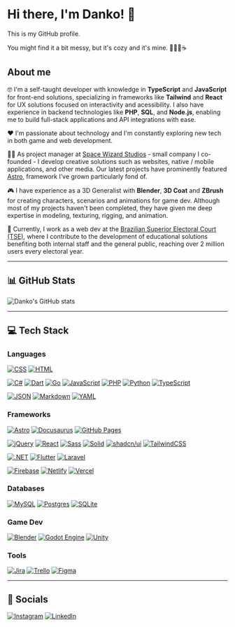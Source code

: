 # Hi there, I'm Danko! 👋

This is my GitHub profile.

You might find it a bit messy, but it's cozy and it's mine. 🤗🧦🧣☕

## About me

🤓 I'm a self-taught developer with knowledge in **TypeScript** and **JavaScript** for front-end solutions, specializing in frameworks like **Tailwind** and **React** for UX solutions focused on interactivity and acessibility. I also have experience in backend technologies like **PHP**, **SQL**, and **Node.js**, enabling me to build full-stack applications and API integrations with ease.

❤️ I'm passionate about technology and I'm constantly exploring new tech in both game and web development.

👨‍🚀 As project manager at [Space Wizard Studios](https://spacewiz.dev/) - small company I co-founded - I develop creative solutions such as websites, native / mobile applications, and other media. Our latest projects have prominently featured [Astro](https://astro.build/), framework I’ve grown particularly fond of.

🎮 I have experience as a 3D Generalist with **Blender**, **3D Coat** and **ZBrush** for creating characters, scenarios and animations for game dev. Although most of my projects haven't been completed, they have given me deep expertise in modeling, texturing, rigging, and animation.

💼 Currently, I work as a web dev at the [Brazilian Superior Electoral Court (TSE)](https://international.tse.jus.br/en), where I contribute to the development of educational solutions benefiting both internal staff and the general public, reaching over 2 million users every electoral year.

---

## 📊 GitHub Stats

![Danko's GitHub stats](https://github-readme-stats.vercel.app/api?username=danko-nobre&show_icons=true&theme=radical)

---

## 💻 Tech Stack

### Languages
[![CSS](https://img.shields.io/badge/CSS-1572B6?logo=css3&logoColor=fff)](#)
[![HTML](https://img.shields.io/badge/HTML-%23E34F26.svg?logo=html5&logoColor=white)](#)

[![C#](https://custom-icon-badges.demolab.com/badge/C%23-%23239120.svg?logo=cshrp&logoColor=white)](#)
[![Dart](https://img.shields.io/badge/Dart-%230175C2.svg?logo=dart&logoColor=white)](#)
[![Go](https://img.shields.io/badge/Go-%2300ADD8.svg?&logo=go&logoColor=white)](#)
[![JavaScript](https://img.shields.io/badge/JavaScript-F7DF1E?logo=javascript&logoColor=000)](#)
[![PHP](https://img.shields.io/badge/php-%23777BB4.svg?&logo=php&logoColor=white)](#)
[![Python](https://img.shields.io/badge/Python-3776AB?logo=python&logoColor=fff)](#)
[![TypeScript](https://img.shields.io/badge/TypeScript-3178C6?logo=typescript&logoColor=fff)](#)

[![JSON](https://img.shields.io/badge/JSON-000?logo=json&logoColor=fff)](#)
[![Markdown](https://img.shields.io/badge/Markdown-%23000000.svg?logo=markdown&logoColor=white)](#)
[![YAML](https://img.shields.io/badge/YAML-CB171E?logo=yaml&logoColor=fff)](#)

### Frameworks
[![Astro](https://img.shields.io/badge/Astro-BC52EE?logo=astro&logoColor=fff)](#)
[![Docusaurus](https://img.shields.io/badge/Docusaurus-3ECC5F?logo=docusaurus&logoColor=fff)](#)
[![GitHub Pages](https://img.shields.io/badge/GitHub%20Pages-121013?logo=github&logoColor=white)](#)

[![jQuery](https://img.shields.io/badge/jQuery-0769AD?logo=jquery&logoColor=fff)](#)
[![React](https://img.shields.io/badge/React-%2320232a.svg?logo=react&logoColor=%2361DAFB)](#)
[![Sass](https://img.shields.io/badge/Sass-C69?logo=sass&logoColor=fff)](#)
[![Solid](https://img.shields.io/badge/Solid-2C4F7C?logo=solid&logoColor=fff)](#)
[![shadcn/ui](https://img.shields.io/badge/shadcn%2Fui-000?logo=shadcnui&logoColor=fff)](#)
[![TailwindCSS](https://img.shields.io/badge/Tailwind%20CSS-%2338B2AC.svg?logo=tailwind-css&logoColor=white)](#)

[![.NET](https://img.shields.io/badge/.NET-512BD4?logo=dotnet&logoColor=fff)](#)
[![Flutter](https://img.shields.io/badge/Flutter-02569B?logo=flutter&logoColor=fff)](#)
[![Laravel](https://img.shields.io/badge/Laravel-%23FF2D20.svg?logo=laravel&logoColor=white)](#)

[![Firebase](https://img.shields.io/badge/Firebase-039BE5?logo=Firebase&logoColor=white)](#)
[![Netlify](https://img.shields.io/badge/Netlify-%23000000.svg?logo=netlify&logoColor=#00C7B7)](#)
[![Vercel](https://img.shields.io/badge/Vercel-%23000000.svg?logo=vercel&logoColor=white)](#)

### Databases
[![MySQL](https://img.shields.io/badge/MySQL-4479A1?logo=mysql&logoColor=fff)](#)
[![Postgres](https://img.shields.io/badge/Postgres-%23316192.svg?logo=postgresql&logoColor=white)](#)
[![SQLite](https://img.shields.io/badge/SQLite-%2307405e.svg?logo=sqlite&logoColor=white)](#)

### Game Dev
[![Blender](https://img.shields.io/badge/Blender-%23F5792A.svg?logo=blender&logoColor=white)](#)
[![Godot Engine](https://img.shields.io/badge/Godot-%23FFFFFF.svg?logo=godot-engine)](#)
[![Unity](https://img.shields.io/badge/Unity-%23000000.svg?logo=unity&logoColor=white)](#)

### Tools 
[![Jira](https://img.shields.io/badge/Jira-0052CC?logo=jira&logoColor=fff)](#)
[![Trello](https://img.shields.io/badge/Trello-0052CC?logo=trello&logoColor=fff)](#)
[![Figma](https://img.shields.io/badge/Figma-F24E1E?logo=figma&logoColor=white)](#)

---

## 🥰 Socials
[![Instagram](https://img.shields.io/badge/Instagram-%23E4405F.svg?logo=Instagram&logoColor=white)](https://www.instagram.com/danko.nobre)
[![LinkedIn](https://custom-icon-badges.demolab.com/badge/LinkedIn-0A66C2?logo=linkedin-white&logoColor=fff)](https://www.linkedin.com/in/danilo-nobre/)
